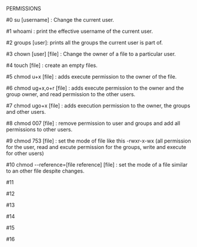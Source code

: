 PERMISSIONS

#0 su [username] : Change the current user.

#1 whoami : print the effective username of the current user.

#2 groups [user]: prints all the groups the current user is part of.

#3 chown [user] [file] : Change the owner of a file to a particular user. 

#4 touch [file] : create an empty files.

#5 chmod u+x [file] : adds execute permission to the owner of the file.

#6 chmod ug+x,o+r [file] : adds execute permission to the owner and the group owner, and read permission to the other users.

#7 chmod ugo+x [file] : adds execution permission to the owner, the groups and other users.

#8 chmod 007 [file] : remove permission to user and groups and add all permissions to other users.

#9 chmod 753 [file] : set the mode of file like this -rwxr-x-wx (all permission for the user, read and excute permission for the groups, write and execute for other users)

#10 chmod --reference=[file reference] [file] : set the mode of a file similar to an other file despite changes. 

#11

#12

#13

#14

#15

#16
